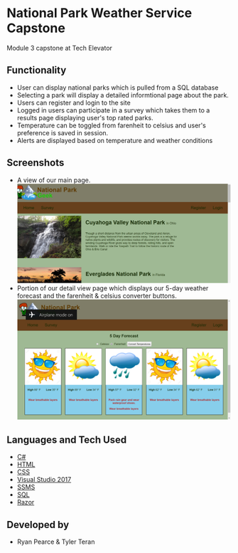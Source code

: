 # National Park Weather Service Capstone
Module 3 capstone at Tech Elevator

## Functionality
* User can display national parks which is pulled from a SQL database
* Selecting a park will display a detailed informtional page about the park.
* Users can register and login to the site
* Logged in users can participate in a survey which takes them to a results page displaying user's top rated parks.
* Temperature can be toggled from farenheit to celsius and user's preference is saved in session.
* Alerts are displayed based on temperature and weather conditions

## Screenshots
* A view of our main page.
![Main View Page](Screenshots/MainPage.png)
* Portion of our detail view page which displays our 5-day weather forecast and the farenheit & celsius converter buttons.
![Weather Forecast](Screenshots/WeatherView.png)

## Languages and Tech Used
* [C#](https://docs.microsoft.com/en-us/dotnet/csharp/)
* [HTML](https://developer.mozilla.org/en-US/docs/Web/HTML)
* [CSS](https://developer.mozilla.org/en-US/docs/Web/CSS)
* [Visual Studio 2017](https://visualstudio.microsoft.com/vs/whatsnew/)
* [SSMS](https://docs.microsoft.com/en-us/sql/ssms/sql-server-management-studio-ssms?view=sql-server-2017)
* [SQL](https://docs.microsoft.com/en-us/sql/?view=sql-server-2017)
* [Razor](https://docs.microsoft.com/en-us/aspnet/core/mvc/views/razor?view=aspnetcore-2.2)

## Developed by
* Ryan Pearce & Tyler Teran
